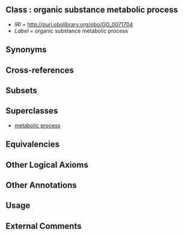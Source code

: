 
## Class : organic substance metabolic process

 * *IRI* = http://purl.obolibrary.org/obo/GO_0071704
 * *Label* = organic substance metabolic process

## Synonyms


## Cross-references


## Subsets


## Superclasses

 * [metabolic process](../../GO/52/GO_0008152.md)

## Equivalencies


## Other Logical Axioms


## Other Annotations


## Usage


## External Comments

